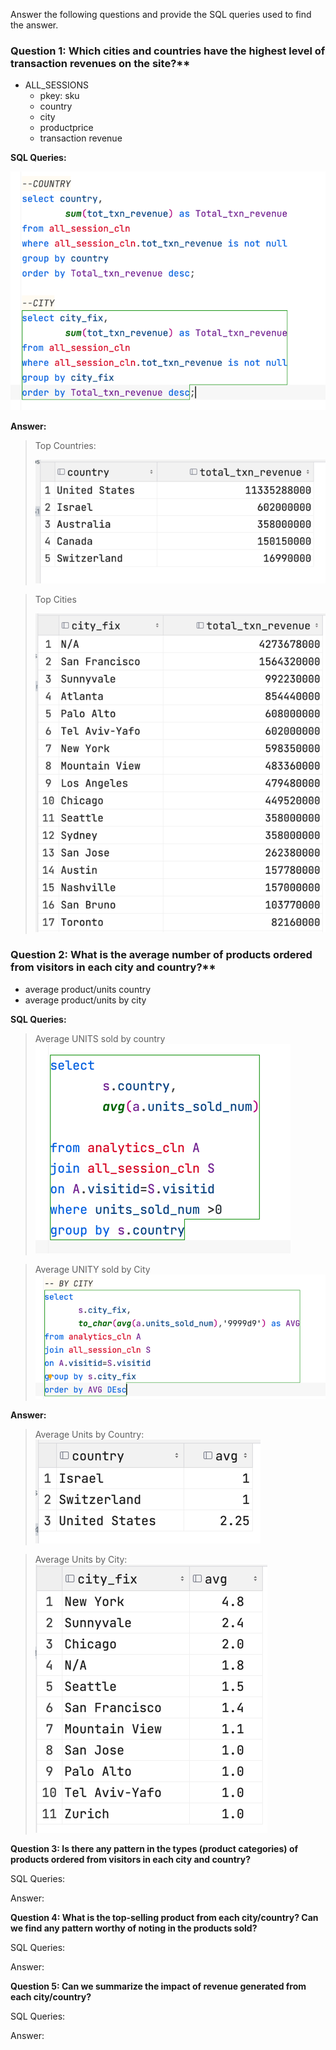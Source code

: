 Answer the following questions and provide the SQL queries used to find the answer.

    
### Question 1: Which cities and countries have the highest level of transaction revenues on the site?**
* ALL_SESSIONS
  * pkey: sku
  * country
  * city
  * productprice
  * transaction revenue

**SQL Queries:**

![img_29.png](images/img_29.png)

**Answer:**
>Top Countries:
> 
> ![img_31.png](images/img_31.png)

>Top Cities
> 
>![img_38.png](images/img_38.png)


### Question 2: What is the average number of products ordered from visitors in each city and country?**
* average product/units country
* average product/units by city

**SQL Queries:**
> Average UNITS sold by country
> ![img_33.png](images/img_33.png)

> Average UNITY sold by City
> ![img_34.png](images/img_34.png)

**Answer:**

> Average Units by Country:
> ![img_36.png](images/img_36.png)

> Average Units by City: 
> ![img_35.png](images/img_35.png)



**Question 3: Is there any pattern in the types (product categories) of products ordered from visitors in each city and country?**


SQL Queries:



Answer:





**Question 4: What is the top-selling product from each city/country? Can we find any pattern worthy of noting in the products sold?**


SQL Queries:



Answer:





**Question 5: Can we summarize the impact of revenue generated from each city/country?**

SQL Queries:



Answer:







